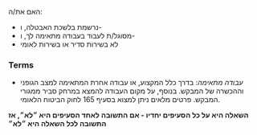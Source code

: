 האם את/ה:
 * נרשמת בלשכת האבטלה, ו-
 * מסוגל/ת לעבוד בעבודה מתאימה לך, ו-
 * לא בשירות סדיר או בשירות לאומי

### Terms
* *עבודה מתאימה*: בדרך כלל המקצוע, או עבודה אחרת המתאימה למצב הגופני וההכשרה של המבקש. בנוסף, על מקום העבודה להמצא במרחק סביר ממגורי המבקש. פרטים מלאים ניתן למצוא בסעיף 165 לחוק הביטוח הלאומי.

**השאלה היא על כל הסעיפים יחדיו - אם התשובה לאחד הסעיפים היא ״לא״, אז התשובה לכל השאלה היא ״לא״**
